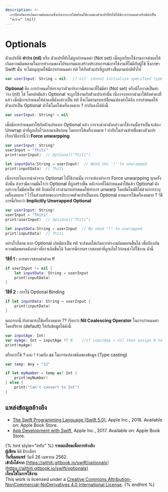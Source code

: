 ```yaml
---
description: >-
  การป้องกันการเกิดความผิดพลาดซึ่งเกิดจากการไม่พร้อมใช้งานของตัวแปรที่ยังไม่ได้มีการกำหนดค่าหรือมีค่าเป็น
  "ค่าว่าง" (nil)
---
```


# Optionals

ตัวแปรที่มี **ค่าว่าง \(nil\)** หรือ ตัวแปรที่ยังไม่ถูกกำหนดค่า \(Not set\) เมื่อถูกเรียกใช้งานอาจส่งผลให้เกิดความผิดพลาดในการทำงานของโปรแกรมและสร้างประสบการณ์การใช้งานที่ไม่ดีกับผู้ใช้ ซึ่งภาษา Swift นั้น จะไม่อนุญาตให้มีการกำหนดค่า nil ให้กับตัวแปรที่ถูกสร้างขึ้นตามปกติทั่วไป

```swift
var userInput: String = nil   //'nil' cannot initialize specified type 'String'
```

**Optional** คือ การกำหนดให้ทราบว่าตัวแปรอาจมีสถานะที่ไม่มีค่า \(Not set\) หรือมีโอกาสเป็นค่าว่าง \(nil\) ได้ โดยปกติแล้ว Optional จะถูกใช้งานกับตัวแปรเท่านั้น เนื่องจากหากนำมาใช้กับค่าคงที่แล้ว เมื่อมีการกำหนดให้ค่าคงที่ดังกล่าวเป็น nil ก็จะไม่สามารถเปลี่ยนแปลงค่าได้อีก การกำหนดให้ตัวแปรเป็น Optional ทำได้โดยใส่เครื่องหมาย ? กำกับลงไปดังนี้

```swift
var userInput: String? = nil
```

เมื่อมีการกำหนดค่าให้กับตัวแปรแบบ Optional แล้ว การจะนำค่าดังกล่าวมาใช้งานนั้นจำเป็นจะต้อง Unwrap ค่าที่ถูกเก็บไว้ออกมาเสียก่อน โดยการใส่เครื่องหมาย ! กำกับในส่วนท้ายชื่อของตัวแปร เรียกวิธีการนี้ว่า **Force unwarpping**  

```swift
var userInput: String?
userInput = "Thiti"
print(userInput)  // Optional("Thiti")

let inputData:String = userInput!  // Need the '!' to unwrapped
print(inputData)  // Thiti
```

เนื่องจากในการนำค่าจาก Optional ไปใช้งานนั้น เราจะต้องทำการ Force unwarpping ทุกครั้ง ดังนั้น ถ้าเรามีความมั่นใจว่า Optional ที่ถูกสร้างขึ้น หลังจากที่ได้กำหนดค่าให้แล้ว Optional ดังกล่าวจะไม่มีค่าเป็น nil อีกต่อไป เราสามารถกำหนดให้ทำการ unwarp โดยอัตโนมัติได้ด้วยการระบุเครื่องหมาย ! ไว้ในส่วนท้ายของการประกาศตัวแปรเป็นแบบ Optional แทนการใช้เครื่องหมาย ? วิธีการนี้เรียกว่า **Implicitly Unwrapped Optional**

```swift
var userInput: String!
userInput = "Thiti"
print(userInput)  // Optional("Thiti")

let inputData:String = userInput  // No need "!" to unwrapped
print(inputData)  // Thiti
```

อย่างไรก็ตาม หาก Optional เกิดมีค่าเป็น nil จะส่งผลให้เกิดการทำงานผิดพลาดขึ้นได้ เพื่อป้องกันความผิดพลาดดังกล่าวที่อาจเกิดขึ้นได้ จึงควรมีการตรวจสอบค่าที่ถูกเก็บไว้ก่อนนำไปใช้งาน ดังนี้

**วิธีที่ 1 :** การตรวจสอบค่าด้วย If

```swift
if userInput != nil {
    let inputData: String = userInput
    print(inputData)
}
```

**วิธีที่ 2 :** การใช้ Optional Binding

```swift
if let inputData: String = userInput {
    print(inputData)
}
```

นอกจากนี้ ยังสามารถใช้เครื่องหมาย ?? เรียกว่า **Nil Coalescing Operator** ในการกำหนดค่าโดยปริยาย \(default\) ให้กับข้อมูลได้ดังนี้

```swift
var inputAge: Int!
var myAge: Int = inputAge ?? 0    //if inputAge = nil then assign 0 to myAge
print(myAge)
```

หรือการใช้ ? และ ! ร่วมกับ as ในการแปลงชนิดของข้อมูล \(Type casting\) 

```swift
var temp: Any = "12"

if let myNumber = temp as? Int {
    print(myNumber)
} else {
    print("Can't convert to Int")
}
```

## แหล่งข้อมูลอ้างอิง

* [The Swift Programming Language \(Swift 5.0\)](https://books.apple.com/th/book/the-swift-programming-language-swift-5-0/id881256329), Apple Inc., 2018. Available on: Apple Book Store.
* [App Development with Swift](https://itunes.apple.com/WebObjects/MZStore.woa/wa/viewBook?id=1219117996), Apple Inc., 2017. Available on: Apple Book Store.



{% hint style="info" %}
**รายละเอียดเพื่อการอ้างอิง  
ผู้เขียน** ธิติ ธีระเธียร    
**วันที่เผยแพร่**  วันที่ 26 เมษายน 2562.  
**เข้าถึงได้จาก** [https://ajthiti.gitbook.io/swift/optionals](https://ajthiti.gitbook.io/swift/optionals)  
**เงื่อนใขในการใช้งาน**  
This work is licensed under a [Creative Commons Attribution-NonCommercial-NoDerivatives 4.0 International License](http://creativecommons.org/licenses/by-nc-nd/4.0/).
{% endhint %}

